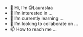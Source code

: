 - 👋 Hi, I’m @Lauraslaa
- 👀 I’m interested in ...
- 🌱 I’m currently learning ...
- 💞️ I’m looking to collaborate on ...
- 📫 How to reach me ...

<!---
Lauraslaa/Lauraslaa is a ✨ special ✨ repository because its `README.md` (this file) appears on your GitHub profile.
You can click the Preview link to take a look at your changes.
--->

